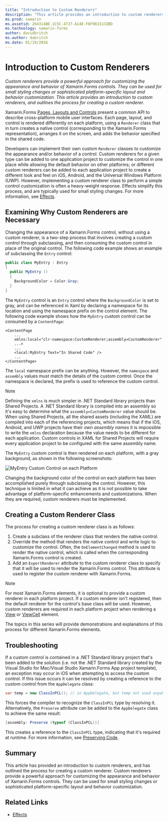 ```yaml
---
title: "Introduction to Custom Renderers"
description: "This article provides an introduction to custom renderers, and outlines the process for creating a custom renderer."
ms.prod: xamarin
ms.assetid: 264314BE-1C5C-4727-A14E-F6F98151CDBD
ms.technology: xamarin-forms
author: davidbritch
ms.author: dabritch
ms.date: 01/19/2016
---
```


# Introduction to Custom Renderers

_Custom renderers provide a powerful approach for customizing the appearance and behavior of Xamarin.Forms controls. They can be used for small styling changes or sophisticated platform-specific layout and behavior customization. This article provides an introduction to custom renderers, and outlines the process for creating a custom renderer._

Xamarin.Forms [Pages, Layouts and Controls](~/xamarin-forms/user-interface/controls/index.md) present a common API to describe cross-platform mobile user interfaces. Each page, layout, and control is rendered differently on each platform, using a `Renderer` class that in turn creates a native control (corresponding to the Xamarin.Forms representation), arranges it on the screen, and adds the behavior specified in the shared code.

Developers can implement their own custom `Renderer` classes to customize the appearance and/or behavior of a control. Custom renderers for a given type can be added to one application project to customize the control in one place while allowing the default behavior on other platforms; or different custom renderers can be added to each application project to create a different look and feel on iOS, Android, and the Universal Windows Platform (UWP). However, implementing a custom renderer class to perform a simple control customization is often a heavy-weight response. Effects simplify this process, and are typically used for small styling changes. For more information, see [Effects](~/xamarin-forms/app-fundamentals/effects/index.md).

## Examining Why Custom Renderers are Necessary

Changing the appearance of a Xamarin.Forms control, without using a custom renderer, is a two-step process that involves creating a custom control through subclassing, and then consuming the custom control in place of the original control. The following code example shows an example of subclassing the `Entry` control:

```csharp
public class MyEntry : Entry
{
  public MyEntry ()
  {
    BackgroundColor = Color.Gray;
  }
}
```

The `MyEntry` control is an `Entry` control where the `BackgroundColor` is set to gray, and can be referenced in Xaml by declaring a namespace for its location and using the namespace prefix on the control element. The following code example shows how the `MyEntry` custom control can be consumed by a `ContentPage`:

```xaml
<ContentPage
    ...
    xmlns:local="clr-namespace:CustomRenderer;assembly=CustomRenderer"
    ...>
    ...
    <local:MyEntry Text="In Shared Code" />
    ...
</ContentPage>
```

The `local` namespace prefix can be anything. However, the `namespace` and `assembly` values must match the details of the custom control. Once the namespace is declared, the prefix is used to reference the custom control.

> [!NOTE]
> Defining the `xmlns` is much simpler in .NET Standard library projects than Shared Projects. A .NET Standard library is compiled into an assembly so it's easy to determine what the `assembly=CustomRenderer` value should be. When using Shared Projects, all the shared assets (including the XAML) are compiled into each of the referencing projects, which means that if the iOS, Android, and UWP projects have their own *assembly names* it is impossible to write the `xmlns` declaration because the value needs to be different for each application. Custom controls in XAML for Shared Projects will require every application project to be configured with the same assembly name.

The `MyEntry` custom control is then rendered on each platform, with a gray background, as shown in the following screenshots:

![MyEntry Custom Control on each Platform](introduction-images/screenshots.png)

Changing the background color of the control on each platform has been accomplished purely through subclassing the control. However, this technique is limited in what it can achieve as it is not possible to take advantage of platform-specific enhancements and customizations. When they are required, custom renderers must be implemented.

## Creating a Custom Renderer Class

The process for creating a custom renderer class is as follows:

1. Create a subclass of the renderer class that renders the native control.
1. Override the method that renders the native control and write logic to customize the control. Often, the `OnElementChanged` method is used to render the native control, which is called when the corresponding Xamarin.Forms control is created.
1. Add an `ExportRenderer` attribute to the custom renderer class to specify that it will be used to render the Xamarin.Forms control. This attribute is used to register the custom renderer with Xamarin.Forms.

> [!NOTE]
> For most Xamarin.Forms elements, it is optional to provide a custom renderer in each platform project. If a custom renderer isn't registered, then the default renderer for the control's base class will be used. However, custom renderers are required in each platform project when rendering a [View](xref:Xamarin.Forms.View) or [ViewCell](xref:Xamarin.Forms.ViewCell) element.

The topics in this series will provide demonstrations and explanations of this process for different Xamarin.Forms elements.

## Troubleshooting

If a custom control is contained in a .NET Standard library project that's been added to the solution (i.e. not the .NET Standard library created by the Visual Studio for Mac/Visual Studio Xamarin.Forms App project template), an exception may occur in iOS when attempting to access the custom control. If this issue occurs it can be resolved by creating a reference to the custom control from the `AppDelegate` class:

```csharp
var temp = new ClassInPCL(); // in AppDelegate, but temp not used anywhere
```

This forces the compiler to recognize the `ClassInPCL` type by resolving it. Alternatively, the `Preserve` attribute can be added to the `AppDelegate` class to achieve the same result:

```csharp
[assembly: Preserve (typeof (ClassInPCL))]
```

This creates a reference to the `ClassInPCL` type, indicating that it's required at runtime. For more information, see [Preserving Code](~/ios/deploy-test/linker.md).

## Summary

This article has provided an introduction to custom renderers, and has outlined the process for creating a custom renderer. Custom renderers provide a powerful approach for customizing the appearance and behavior of Xamarin.Forms controls. They can be used for small styling changes or sophisticated platform-specific layout and behavior customization.

## Related Links

- [Effects](~/xamarin-forms/app-fundamentals/effects/index.md)
